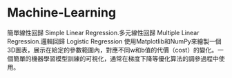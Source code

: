 # Machine-Learning
簡單線性回歸 Simple Linear Regression.多元線性回歸 Multiple Linear Regression.邏輯回歸 Logistic Regression
使用Matplotlib和NumPy來繪製一個3D圖表，展示在給定的參數範圍內，對應不同w和b值的代價（cost）的變化。一個簡單的機器學習模型訓練的可視化，通常在梯度下降等優化算法的調參過程中使用。
